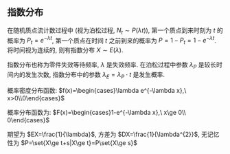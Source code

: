 ## 指数分布

在随机质点流计数过程中 (视为泊松过程, $N_{t}\sim P(\lambda t)$), 第一个质点到来时刻为 $t$ 的概率为 $P_{t}=e^{-\lambda t}$, 第一个质点在时间 $t$ 之前到来的概率为 $P=1-P_{t}=1-e^{-\lambda t}$. 将时间视为连续的, 则有指数分布 $X\sim E(\lambda)$. 

指数分布也称为零件失效等待频率, ${} \lambda$ 是失效频率. 在泊松过程中参数 $\lambda_{P}$ 是较长时间内的发生次数, 指数分布中的参数 $\lambda_{E}=\lambda_{P}\cdot t$ 是发生概率.

概率密度分布函数: $f(x)=\begin{cases}\lambda e^{-\lambda x},\ x>0\\0\end{cases}$

概率分布函数为: $F(x)=\begin{cases}1-e^{-\lambda x},\ x\ge 0\\ 0\end{cases}$

期望为 $EX=\frac{1}{\lambda}$, 方差为 $DX=\frac{1}{\lambda^{2}}$, 无记忆性为 $P=\set{X\ge t+s|X\ge t}=P\set{X\ge s}$
